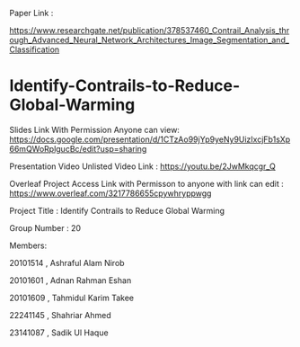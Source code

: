 Paper Link : 

https://www.researchgate.net/publication/378537460_Contrail_Analysis_through_Advanced_Neural_Network_Architectures_Image_Segmentation_and_Classification


# Identify-Contrails-to-Reduce-Global-Warming

Slides Link With Permission Anyone can view:
https://docs.google.com/presentation/d/1CTzAo99jYp9yeNy9UizIxcjFb1sXp66mQWoRplgucBc/edit?usp=sharing

Presentation Video Unlisted Video Link :
https://youtu.be/2JwMkqcgr_Q

Overleaf Project Access Link with Permisson to anyone with link can edit :
https://www.overleaf.com/3217786655cpywhryppwgg

Project Title :
Identify Contrails to Reduce Global Warming

Group Number :
20

Members:

20101514 , Ashraful Alam Nirob 

20101601 , Adnan Rahman Eshan

20101609 , Tahmidul Karim Takee

22241145 , Shahriar Ahmed

23141087 , Sadik Ul Haque
